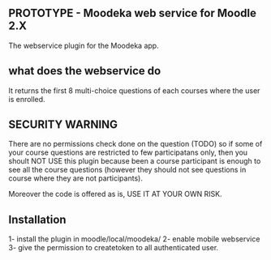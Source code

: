 PROTOTYPE - Moodeka web service for Moodle 2.X
------------------------------------------

The webservice plugin for the Moodeka app.

what does the webservice do
---------------------------
It returns the first 8 multi-choice questions of each courses where the user is enrolled. 

SECURITY WARNING
----------------
There are no permissions check done on the question (TODO) so if some of your course questions are restricted to few participatans only, then you
shoult NOT USE this plugin because been a course participant is enough to see all the course questions (however they
should not see questions in course where they are not participants).

Moreover the code is offered as is, USE IT AT YOUR OWN RISK.

Installation
------------
1- install the plugin in moodle/local/moodeka/
2- enable mobile webservice
3- give the permission to createtoken to all authenticated user.
